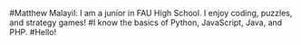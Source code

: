 #Matthew Malayil: I am a junior in FAU High School. I enjoy coding, puzzles, and strategy games!
#I know the basics of Python, JavaScript, Java, and PHP. 
#Hello!
